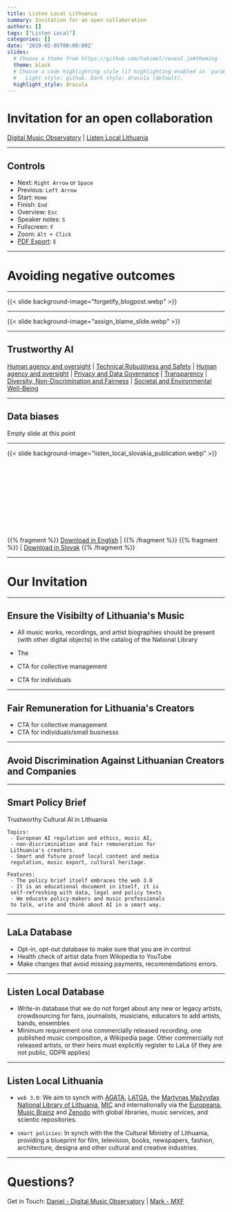 ```yaml
---
title: Listen Local Lithuania
summary: Invitation for an open collaboration
authors: []
tags: ["Listen Local"]
categories: []
date: '2019-02-05T00:00:00Z'
slides:
  # Choose a theme from https://github.com/hakimel/reveal.js#theming
  theme: black
  # Choose a code highlighting style (if highlighting enabled in `params.toml`)
  #   Light style: github. Dark style: dracula (default).
  highlight_style: dracula
---
```


# Invitation for an open collaboration

[Digital Music Observatory](https://music.dataobservatory.eu/) | [Listen Local Lithuania](https://music.dataobservatory.eu/talk/listen-local/)


--- 
## Controls

- Next: `Right Arrow` or `Space`
- Previous: `Left Arrow`
- Start: `Home`
- Finish: `End`
- Overview: `Esc`
- Speaker notes: `S`
- Fullscreen: `F`
- Zoom: `Alt + Click`
- [PDF Export](https://github.com/hakimel/reveal.js#pdf-export): `E`

---

# Avoiding negative outcomes

---


{{< slide background-image="forgetify_blogpost.webp" >}}

---

{{< slide background-image="assign_blame_slide.webp" >}}

---

## Trustworthy AI

[Human agency and oversight](https://music.dataobservatory.eu/project/trustworthy-ai#human-agency) | [Technical Robustness and Safety](project/trustworthy-ai#technical-robustness) | [Human agency and oversight](https://music.dataobservatory.eu/project/trustworthy-ai/#human-agency) | [Privacy and Data Governance](https://music.dataobservatory.eu/project/trustworthy-ai#data-governance) | [Transparency](https://music.dataobservatory.eu/project/trustworthy-ai#transparency) | [Diversity, Non-Discrimination and Fairness](https://music.dataobservatory.eu/project/trustworthy-ai#fairness) | [Societal and Environmental Well-Being ](https://music.dataobservatory.eu/project/trustworthy-ai#well-being) 

---

## Data biases

Empty slide at this point

---

{{< slide background-image="listen_local_slovakia_publication.webp" >}}
<br/><br/><br/><br/><br/><br/><br/></br></br></br></br>

{{% fragment %}} [Download in English](https://music.dataobservatory.eu/publication/listen_local_2020/) | {{% /fragment %}} {{% fragment %}} | [Download in Slovak](https://music.dataobservatory.eu/publication/listen_local_2020/) {{% /fragment %}}

---

# Our Invitation


---

## Ensure the Visibilty of Lithuania's Music

- All music works, recordings, and artist biographies should be present (with other digital objects) in the catalog of the National Library
- The 

- CTA for collective management
- CTA for individuals

---

## Fair Remuneration for Lithuania's Creators

- CTA for collective management
- CTA for individuals/small businesss

--- 

## Avoid Discrimination Against Lithuanian Creators and Companies

--- 

## Smart Policy Brief

Trustworthy Cultural AI in Lithuania

```
Topics: 
 - European AI regulation and ethics, music AI, 
 - non-discriminiation and fair remuneration for 
 Lithuania's creators.
 - Smart and future proof local content and media 
 regulation, music export, cultural heritage. 

Features: 
 - The policy brief itself embraces the web 3.0
 - It is an educational document in itself, it is 
 self-refreshing with data, legal and policy texts
 - We educate policy-makers and music professionals
 to talk, write and think about AI in a smart way.
```


--- 

## LaLa Database

- Opt-in, opt-out database to make sure that you are in control
- Health check of artist data from Wikipedia to YouTube
- Make changes that avoid missing payments, recommendations errors.

---

## Listen Local Database

- Write-in database that we do not forget about any new or legacy artists, crowdsourcing for fans, journalists, musicians, educators to add artists, bands, ensembles
- Minimum requirement one commercially released recording, one published music composition, a Wikipedia page. Other commercially not released artists, or their heirs must explicitly register to LaLa (if they are not public, GDPR applies)




---

## Listen Local Lithuania

- `web 3.0`: We aim to synch with [AGATA](https://www.agata.lt/),  [LATGA](https://www.latga.lt/), the [Martynas Mažvydas National Library of Lithuania](https://www.lnb.lt/), [MIC](https://www.mic.lt/en/) and internationally via the [Europeana](https://www.europeana.eu/en), [Music Brainz](https://musicbrainz.org/) and  [Zenodo](https://zenodo.org/communities/music_observatory/?page=1&size=20) with global libraries, music services, and scientic repositories.

- `smart policies`: In synch with the the Cultural Ministry of Lithuania, providing a blueprint for film, television, books, newspapers, fashion, architecture, designa and other cultural and creative industries.


---

# Questions?

Get in Touch: [Daniel - Digital Music Observatory](https://music.dataobservatory.eu/authors/daniel_antal/) | 
[Mark - MXF](https://wowchemy.com/docs/managing-content/#create-slides)
